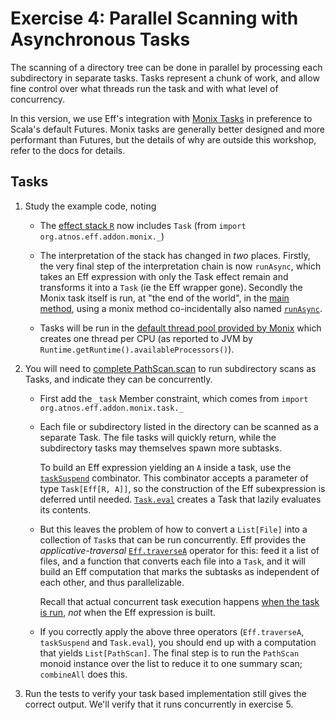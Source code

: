 # Exercise 4: Parallel Scanning with Asynchronous Tasks

The scanning of a directory tree can be done in parallel by processing each subdirectory in separate tasks. Tasks represent
a chunk of work, and allow fine control over what threads run the task and with what level of concurrency.

In this version, we use Eff's integration with [Monix Tasks](https://monix.io/docs/2x/eval/task.html) in preference to
Scala's default Futures. Monix tasks are generally better designed and more performant than Futures, but the details of why
are outside this workshop, refer to the docs for details.

## Tasks

1. Study the example code, noting

   - The [effect stack `R`](https://github.com/benhutchison/GettingWorkDoneWithExtensibleEffects/blob/master/exercise4/src/main/scala/scan/Scanner.scala#L29)
    now includes `Task` (from `import org.atnos.eff.addon.monix._`)

   - The interpretation of the stack has changed in *two* places. Firstly, the very final step of the interpretation chain
   is now `runAsync`, which takes an Eff expression with only the Task effect remain and transforms it into a `Task`
   (ie the Eff wrapper gone). Secondly the Monix task itself is run, at "the end of the world", in the
   [main method](https://github.com/benhutchison/GettingWorkDoneWithExtensibleEffects/blob/master/exercise4/src/main/scala/scan/Scanner.scala#L31),
   using a monix method co-incidentally also named [`runAsync`](https://monix.io/docs/2x/eval/task.html#execution-runasync--foreach).

   - Tasks will be run in the [default thread pool provided by Monix](https://github.com/benhutchison/GettingWorkDoneWithExtensibleEffects/blob/master/exercise4/src/main/scala/scan/Scanner.scala#L25)
    which creates one thread per CPU (as reported to JVM by `Runtime.getRuntime().availableProcessors()`).

2. You will need to [complete PathScan.scan](https://github.com/benhutchison/GettingWorkDoneWithExtensibleEffects/blob/master/exercise4/src/main/scala/scan/Scanner.scala#L101)
to run subdirectory scans as Tasks, and indicate they can be concurrently.

    - First add the `_task` Member constraint, which comes from `import org.atnos.eff.addon.monix.task._`

    - Each file or subdirectory listed in the directory can be scanned as a separate Task. The file tasks will quickly return,
    while the subdirectory tasks may themselves spawn more subtasks.

       To build an Eff expression yielding an `A` inside a task, use the
    [`taskSuspend`](https://github.com/atnos-org/eff/blob/81fd2affeab65e9621cb4a6cba35d0539d201954/monix/shared/src/main/scala/org/atnos/eff/addon/monix/TaskEffect.scala#L26)
    combinator. This combinator accepts a parameter of type `Task[Eff[R, A]]`, so the construction of the Eff subexpression
    is deferred until needed. [`Task.eval`](https://monix.io/docs/2x/eval/task.html#taskeval-delay)
    creates a Task that lazily evaluates its contents.

    - But this leaves the problem of how to convert a `List[File]` into a collection of `Task`s that can be run concurrently.
    Eff provides the *applicative-traversal* [`Eff.traverseA`](https://github.com/atnos-org/eff/blob/81fd2affeab65e9621cb4a6cba35d0539d201954/shared/src/main/scala/org/atnos/eff/Eff.scala#L276)
    operator for this: feed it a list of files, and a function that converts each file
    into a `Task`, and it will build an Eff computation that marks the subtasks as independent of each other,
     and thus parallelizable.

       Recall that actual concurrent task execution happens
       [when the task is run](https://github.com/benhutchison/GettingWorkDoneWithExtensibleEffects/blob/master/exercise4/src/main/scala/scan/Scanner.scala#L31),
       *not* when the Eff expression is built.

    - If you correctly apply the above three operators (`Eff.traverseA`, `taskSuspend` and `Task.eval`), you should end up with
       a computation that yields `List[PathScan]`. The final step is to run the `PathScan` monoid instance over the list
       to reduce it to one summary scan; `combineAll` does this.

3. Run the tests to verify your task based implementation still gives the correct output. We'll verify that it runs concurrently
in exercise 5.